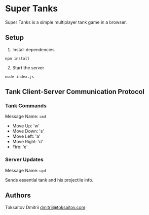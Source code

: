 Super Tanks
===========

Super Tanks is a simple multiplayer tank game in a browser.

## Setup

1. Install dependencies

`npm install`

2. Start the server

`node index.js`

## Tank Client-Server Communication Protocol

### Tank Commands

Message Name: `cmd`

* Move Up:    'w'
* Move Down:  's'
* Move Left:  'a'
* Move Right: 'd'
* Fire:       'e'

### Server Updates

Message Name: `upd`

Sends essential tank and his projectile info.

## Authors

Toksaitov Dmitrii <dmitrii@toksaitov.com>
